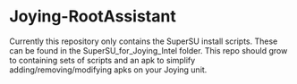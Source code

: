 # Joying-RootAssistant

Currently this repository only contains the SuperSU install scripts. These can be found in the SuperSU_for_Joying_Intel folder.
This repo should grow to containing sets of scripts and an apk to simplify adding/removing/modifying apks on your Joying unit.
